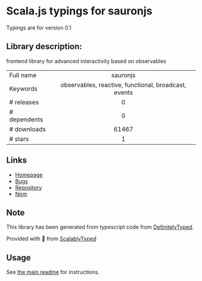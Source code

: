
# Scala.js typings for sauronjs

Typings are for version 0.1

## Library description:
frontend library for advanced interactivity based on observables

|                    |                 |
| ------------------ | :-------------: |
| Full name          | sauronjs |
| Keywords           | observables, reactive, functional, broadcast, events |
| # releases         | 0 |
| # dependents       | 0 |
| # downloads        | 61467 |
| # stars            | 1 |

## Links
- [Homepage](https://github.com/HealthWave/sauronjs#readme)
- [Bugs](https://github.com/HealthWave/sauronjs/issues)
- [Repository](https://github.com/HealthWave/sauronjs)
- [Npm](https://www.npmjs.com/package/sauronjs)
    


## Note
This library has been generated from typescript code from [DefinitelyTyped](https://definitelytyped.org).

Provided with :purple_heart: from [ScalablyTyped](https://github.com/oyvindberg/ScalablyTyped)

## Usage
See [the main readme](../../readme.md) for instructions.



